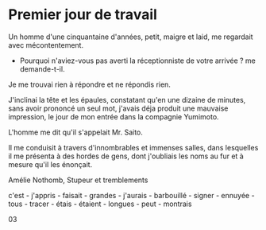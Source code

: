 # Premier jour de travail

Un homme d'une cinquantaine d'années, petit, maigre et laid, me regardait avec mécontentement.

- Pourquoi n'aviez-vous pas averti la réceptionniste de votre arrivée ? me demande-t-il.

Je me trouvai rien à répondre et ne répondis rien.

J'inclinai la tête et les épaules, constatant qu'en une dizaine de minutes, sans avoir 
prononcé un seul mot, j'avais déja produit une mauvaise impression, le jour de mon entrée
dans la compagnie Yumimoto.

L'homme me dit qu'il s'appelait Mr. Saito.

Il me conduisit à travers d'innombrables et immenses salles, dans lesquelles il me présenta
à des hordes de gens, dont j'oubliais les noms au fur et à mesure qu'il les énonçait.

Amélie Nothomb, Stupeur et tremblements

c'est - j'appris - faisait - grandes - j'aurais - barbouillé - signer - ennuyée - tous - tracer - étais - étaient - longues - peut - montrais

03